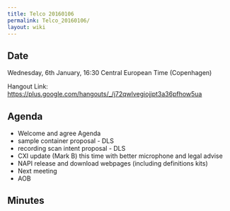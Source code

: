 ```yaml
---
title: Telco 20160106
permalink: Telco_20160106/
layout: wiki
---
```


Date
----

Wednesday, 6th January, 16:30 Central European Time (Copenhagen)

Hangout Link:
<https://plus.google.com/hangouts/_/j72qwlvegiojjpt3a36pfhow5ua>

Agenda
------

-   Welcome and agree Agenda
-   sample container proposal - DLS
-   recording scan intent proposal - DLS
-   CXI update (Mark B) this time with better microphone and legal
    advise
-   NAPI release and download webpages (including definitions kits)
-   Next meeting
-   AOB

Minutes
-------
